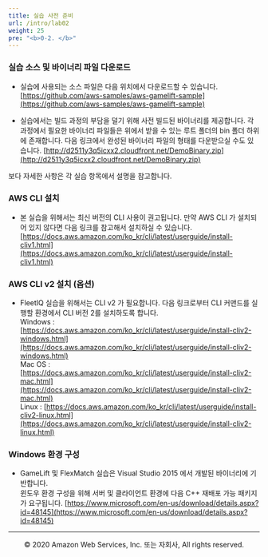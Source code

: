 ```yaml
---
title: 실습 사전 준비
url: /intro/lab02
weight: 25
pre: "<b>0-2. </b>"
---
```


### 실습 소스 및 바이너리 파일 다운로드

* 실습에 사용되는 소스 파일은 다음 위치에서 다운로드할 수 있습니다.    
[https://github.com/aws-samples/aws-gamelift-sample](https://github.com/aws-samples/aws-gamelift-sample)

* 실습에서는 빌드 과정의 부담을 덜기 위해 사전 빌드된 바이너리를 제공합니다. 각 과정에서 필요한 바이너리 파일들은 위에서 받을 수 있는 루트 폴더의 bin 폴더 하위에 존재합니다. 다음 링크에서 완성된 바이너리 파일의 형태를 다운받으실 수도 있습니다.
[http://d2511y3q5icxx2.cloudfront.net/DemoBinary.zip](http://d2511y3q5icxx2.cloudfront.net/DemoBinary.zip)

보다 자세한 사항은 각 실습 항목에서 설명을 참고합니다.


### AWS CLI 설치

* 본 실습을 위해서는 최신 버전의 CLI 사용이 권고됩니다. 만약 AWS CLI 가 설치되어 있지 않다면 다음 링크를 참고해서 설치하실 수 있습니다.    
[https://docs.aws.amazon.com/ko_kr/cli/latest/userguide/install-cliv1.html](https://docs.aws.amazon.com/ko_kr/cli/latest/userguide/install-cliv1.html)

### AWS CLI v2 설치 (옵션)

* FleetIQ 실습을 위해서는 CLI v2 가 필요합니다. 다음 링크로부터 CLI 커맨드를 실행할 환경에서 CLI 버전 2를 설치하도록 합니다.    
Windows : [https://docs.aws.amazon.com/ko_kr/cli/latest/userguide/install-cliv2-windows.html](https://docs.aws.amazon.com/ko_kr/cli/latest/userguide/install-cliv2-windows.html)    
Mac OS : [https://docs.aws.amazon.com/ko_kr/cli/latest/userguide/install-cliv2-mac.html](https://docs.aws.amazon.com/ko_kr/cli/latest/userguide/install-cliv2-mac.html)    
Linux : [https://docs.aws.amazon.com/ko_kr/cli/latest/userguide/install-cliv2-linux.html](https://docs.aws.amazon.com/ko_kr/cli/latest/userguide/install-cliv2-linux.html)


### Windows 환경 구성

* GameLift 및 FlexMatch 실습은 Visual Studio 2015 에서 개발된 바이너리에 기반합니다.    
윈도우 환경 구성을 위해 서버 및 클라이언트 환경에 다음 C++ 재배포 가능 패키지가 요구됩니다.
[https://www.microsoft.com/en-us/download/details.aspx?id=48145](https://www.microsoft.com/en-us/download/details.aspx?id=48145)

---
<p align="center">
© 2020 Amazon Web Services, Inc. 또는 자회사, All rights reserved.
</p>
